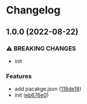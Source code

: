 # Changelog

## 1.0.0 (2022-08-22)


### ⚠ BREAKING CHANGES

* init

### Features

* add pacakge.json ([118de18](https://github.com/lctech-Neil/test-ci/commit/118de18c0badabac6721dbace0556937789ea870))
* init ([eb676e0](https://github.com/lctech-Neil/test-ci/commit/eb676e0eed6aa75bc647da13823f7be77fe1f9a2))
